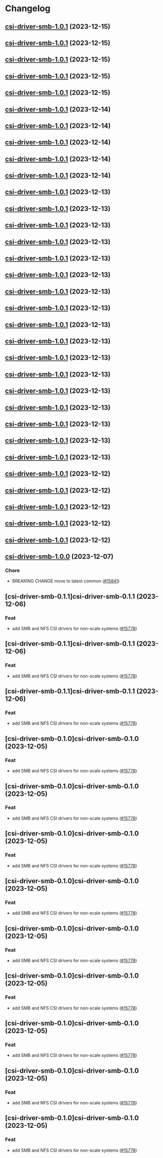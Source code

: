 # Changelog



## [csi-driver-smb-1.0.1](https://github.com/truecharts/charts/compare/csi-driver-smb-1.0.0...csi-driver-smb-1.0.1) (2023-12-15)




## [csi-driver-smb-1.0.1](https://github.com/truecharts/charts/compare/csi-driver-smb-1.0.0...csi-driver-smb-1.0.1) (2023-12-15)




## [csi-driver-smb-1.0.1](https://github.com/truecharts/charts/compare/csi-driver-smb-1.0.0...csi-driver-smb-1.0.1) (2023-12-15)




## [csi-driver-smb-1.0.1](https://github.com/truecharts/charts/compare/csi-driver-smb-1.0.0...csi-driver-smb-1.0.1) (2023-12-15)




## [csi-driver-smb-1.0.1](https://github.com/truecharts/charts/compare/csi-driver-smb-1.0.0...csi-driver-smb-1.0.1) (2023-12-15)




## [csi-driver-smb-1.0.1](https://github.com/truecharts/charts/compare/csi-driver-smb-1.0.0...csi-driver-smb-1.0.1) (2023-12-14)




## [csi-driver-smb-1.0.1](https://github.com/truecharts/charts/compare/csi-driver-smb-1.0.0...csi-driver-smb-1.0.1) (2023-12-14)




## [csi-driver-smb-1.0.1](https://github.com/truecharts/charts/compare/csi-driver-smb-1.0.0...csi-driver-smb-1.0.1) (2023-12-14)




## [csi-driver-smb-1.0.1](https://github.com/truecharts/charts/compare/csi-driver-smb-1.0.0...csi-driver-smb-1.0.1) (2023-12-14)




## [csi-driver-smb-1.0.1](https://github.com/truecharts/charts/compare/csi-driver-smb-1.0.0...csi-driver-smb-1.0.1) (2023-12-14)




## [csi-driver-smb-1.0.1](https://github.com/truecharts/charts/compare/csi-driver-smb-1.0.0...csi-driver-smb-1.0.1) (2023-12-13)




## [csi-driver-smb-1.0.1](https://github.com/truecharts/charts/compare/csi-driver-smb-1.0.0...csi-driver-smb-1.0.1) (2023-12-13)




## [csi-driver-smb-1.0.1](https://github.com/truecharts/charts/compare/csi-driver-smb-1.0.0...csi-driver-smb-1.0.1) (2023-12-13)




## [csi-driver-smb-1.0.1](https://github.com/truecharts/charts/compare/csi-driver-smb-1.0.0...csi-driver-smb-1.0.1) (2023-12-13)




## [csi-driver-smb-1.0.1](https://github.com/truecharts/charts/compare/csi-driver-smb-1.0.0...csi-driver-smb-1.0.1) (2023-12-13)




## [csi-driver-smb-1.0.1](https://github.com/truecharts/charts/compare/csi-driver-smb-1.0.0...csi-driver-smb-1.0.1) (2023-12-13)




## [csi-driver-smb-1.0.1](https://github.com/truecharts/charts/compare/csi-driver-smb-1.0.0...csi-driver-smb-1.0.1) (2023-12-13)




## [csi-driver-smb-1.0.1](https://github.com/truecharts/charts/compare/csi-driver-smb-1.0.0...csi-driver-smb-1.0.1) (2023-12-13)




## [csi-driver-smb-1.0.1](https://github.com/truecharts/charts/compare/csi-driver-smb-1.0.0...csi-driver-smb-1.0.1) (2023-12-13)




## [csi-driver-smb-1.0.1](https://github.com/truecharts/charts/compare/csi-driver-smb-1.0.0...csi-driver-smb-1.0.1) (2023-12-13)




## [csi-driver-smb-1.0.1](https://github.com/truecharts/charts/compare/csi-driver-smb-1.0.0...csi-driver-smb-1.0.1) (2023-12-13)




## [csi-driver-smb-1.0.1](https://github.com/truecharts/charts/compare/csi-driver-smb-1.0.0...csi-driver-smb-1.0.1) (2023-12-13)




## [csi-driver-smb-1.0.1](https://github.com/truecharts/charts/compare/csi-driver-smb-1.0.0...csi-driver-smb-1.0.1) (2023-12-13)




## [csi-driver-smb-1.0.1](https://github.com/truecharts/charts/compare/csi-driver-smb-1.0.0...csi-driver-smb-1.0.1) (2023-12-13)




## [csi-driver-smb-1.0.1](https://github.com/truecharts/charts/compare/csi-driver-smb-1.0.0...csi-driver-smb-1.0.1) (2023-12-13)




## [csi-driver-smb-1.0.1](https://github.com/truecharts/charts/compare/csi-driver-smb-1.0.0...csi-driver-smb-1.0.1) (2023-12-13)




## [csi-driver-smb-1.0.1](https://github.com/truecharts/charts/compare/csi-driver-smb-1.0.0...csi-driver-smb-1.0.1) (2023-12-13)




## [csi-driver-smb-1.0.1](https://github.com/truecharts/charts/compare/csi-driver-smb-1.0.0...csi-driver-smb-1.0.1) (2023-12-12)




## [csi-driver-smb-1.0.1](https://github.com/truecharts/charts/compare/csi-driver-smb-1.0.0...csi-driver-smb-1.0.1) (2023-12-12)




## [csi-driver-smb-1.0.1](https://github.com/truecharts/charts/compare/csi-driver-smb-1.0.0...csi-driver-smb-1.0.1) (2023-12-12)




## [csi-driver-smb-1.0.1](https://github.com/truecharts/charts/compare/csi-driver-smb-1.0.0...csi-driver-smb-1.0.1) (2023-12-12)




## [csi-driver-smb-1.0.1](https://github.com/truecharts/charts/compare/csi-driver-smb-1.0.0...csi-driver-smb-1.0.1) (2023-12-12)




## [csi-driver-smb-1.0.0](https://github.com/truecharts/charts/compare/csi-driver-smb-0.1.1...csi-driver-smb-1.0.0) (2023-12-07)

### Chore

- BREAKING CHANGE move to latest common ([#15841](https://github.com/truecharts/charts/issues/15841))
  
  


## [csi-driver-smb-0.1.1]csi-driver-smb-0.1.1 (2023-12-06)

### Feat

- add SMB and NFS CSI drivers for non-scale systems ([#15778](https://github.com/truecharts/charts/issues/15778))
  
  


## [csi-driver-smb-0.1.1]csi-driver-smb-0.1.1 (2023-12-06)

### Feat

- add SMB and NFS CSI drivers for non-scale systems ([#15778](https://github.com/truecharts/charts/issues/15778))
  
  


## [csi-driver-smb-0.1.1]csi-driver-smb-0.1.1 (2023-12-06)

### Feat

- add SMB and NFS CSI drivers for non-scale systems ([#15778](https://github.com/truecharts/charts/issues/15778))
  
  


## [csi-driver-smb-0.1.0]csi-driver-smb-0.1.0 (2023-12-05)

### Feat

- add SMB and NFS CSI drivers for non-scale systems ([#15778](https://github.com/truecharts/charts/issues/15778))
  
  


## [csi-driver-smb-0.1.0]csi-driver-smb-0.1.0 (2023-12-05)

### Feat

- add SMB and NFS CSI drivers for non-scale systems ([#15778](https://github.com/truecharts/charts/issues/15778))
  
  


## [csi-driver-smb-0.1.0]csi-driver-smb-0.1.0 (2023-12-05)

### Feat

- add SMB and NFS CSI drivers for non-scale systems ([#15778](https://github.com/truecharts/charts/issues/15778))
  
  


## [csi-driver-smb-0.1.0]csi-driver-smb-0.1.0 (2023-12-05)

### Feat

- add SMB and NFS CSI drivers for non-scale systems ([#15778](https://github.com/truecharts/charts/issues/15778))
  
  


## [csi-driver-smb-0.1.0]csi-driver-smb-0.1.0 (2023-12-05)

### Feat

- add SMB and NFS CSI drivers for non-scale systems ([#15778](https://github.com/truecharts/charts/issues/15778))
  
  


## [csi-driver-smb-0.1.0]csi-driver-smb-0.1.0 (2023-12-05)

### Feat

- add SMB and NFS CSI drivers for non-scale systems ([#15778](https://github.com/truecharts/charts/issues/15778))
  
  


## [csi-driver-smb-0.1.0]csi-driver-smb-0.1.0 (2023-12-05)

### Feat

- add SMB and NFS CSI drivers for non-scale systems ([#15778](https://github.com/truecharts/charts/issues/15778))
  
  


## [csi-driver-smb-0.1.0]csi-driver-smb-0.1.0 (2023-12-05)

### Feat

- add SMB and NFS CSI drivers for non-scale systems ([#15778](https://github.com/truecharts/charts/issues/15778))
  
  


## [csi-driver-smb-0.1.0]csi-driver-smb-0.1.0 (2023-12-05)

### Feat

- add SMB and NFS CSI drivers for non-scale systems ([#15778](https://github.com/truecharts/charts/issues/15778))
  
  